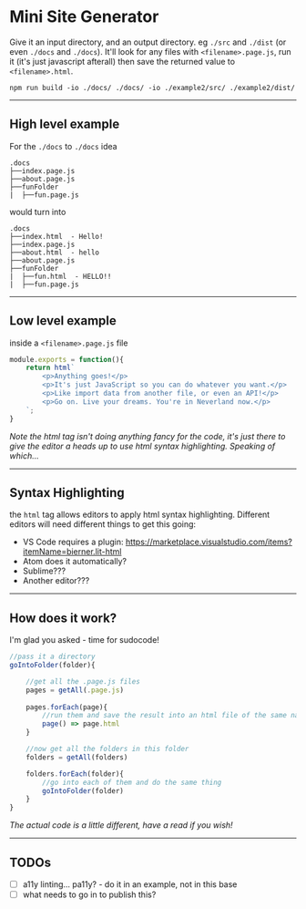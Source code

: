 # Mini Site Generator

Give it an input directory, and an output directory. eg `./src` and `./dist` (or even `./docs` and `./docs`). It'll look for any files with `<filename>.page.js`, run it (it's just javascript afterall) then save the returned value to `<filename>.html`. 

```
npm run build -io ./docs/ ./docs/ -io ./example2/src/ ./example2/dist/
```

---

## High level example

For the `./docs` to `./docs` idea

```
.docs
├──index.page.js
├──about.page.js
├──funFolder
|  ├──fun.page.js
```

would turn into

```
.docs
├──index.html  - Hello!
├──index.page.js
├──about.html  - hello
├──about.page.js
├──funFolder
|  ├──fun.html  - HELLO!!
|  ├──fun.page.js
```

---

## Low level example

inside a `<filename>.page.js` file
```js
module.exports = function(){
    return html`
        <p>Anything goes!</p>
        <p>It's just JavaScript so you can do whatever you want.</p>
        <p>Like import data from another file, or even an API!</p>
        <p>Go on. Live your dreams. You're in Neverland now.</p>
    `; 
}
```

_Note the html tag isn't doing anything fancy for the code, it's just there to give the editor a heads up to use html syntax highlighting. Speaking of which..._

---

## Syntax Highlighting
the `html` tag allows editors to apply html syntax highlighting. Different editors will need different things to get this going:

 - VS Code requires a plugin: https://marketplace.visualstudio.com/items?itemName=bierner.lit-html
 - Atom does it automatically?
 - Sublime???
 - Another editor???

---

## How does it work?

I'm glad you asked - time for sudocode!

```js
//pass it a directory
goIntoFolder(folder){

    //get all the .page.js files
    pages = getAll(.page.js)
    
    pages.forEach(page){
        //run them and save the result into an html file of the same name
        page() => page.html
    }

    //now get all the folders in this folder
    folders = getAll(folders)

    folders.forEach(folder){
        //go into each of them and do the same thing
        goIntoFolder(folder)
    }
}
```

_The actual code is a little different, have a read if you wish!_

---

## TODOs

 - [ ] a11y linting... pa11y? - do it in an example, not in this base
 - [ ] what needs to go in to publish this?